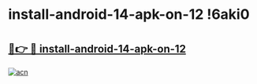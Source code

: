 # install-android-14-apk-on-12 !6aki0

# <h2><a href="https://nwpq92.esa.edu.pl?title=install-android-14-apk-on-12&ref=6aki0">🔗👉 🔴 install-android-14-apk-on-12</a></h2>

[![acn](https://github.com/user-attachments/assets/0f9c940e-d8b0-45ae-aac7-cd30a18b3e1c)](https://nwpq92.esa.edu.pl?title=install-android-14-apk-on-12&ref=6aki0)

